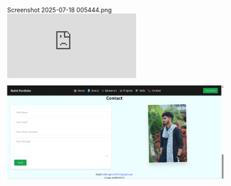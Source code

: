 Screenshot 2025-07-18 005444.png
![image alt](https://github.com/rraghu30/Rohit-Portfolio/blob/77d1ff5b126eff5c33ab00bfb4034deca7ac3494/README.md)


![image alt](https://github.com/rraghu30/Rohit-Portfolio/blob/77d1ff5b126eff5c33ab00bfb4034deca7ac3494/Screenshot%202025-07-18%20005406.png)
